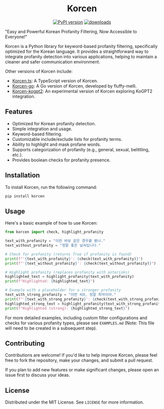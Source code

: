 <div align="center">
  <h1>Korcen</h1>
</div>

<div align="center">
  
  [![PyPI version](https://img.shields.io/pypi/v/korcen.svg?style=flat-square)](https://pypi.org/project/korcen)
  [![downloads](https://img.shields.io/pepy/dt/korcen.svg?style=flat-square)](https://pypi.org/project/korcen/)
</div>

"Easy and Powerful Korean Profanity Filtering, Now Accessible to Everyone!"

Korcen is a Python library for keyword-based profanity filtering, specifically optimized for the Korean language. It provides a straightforward way to integrate profanity detection into various applications, helping to maintain a cleaner and safer communication environment.

Other versions of Korcen include:
*   [Korcen.ts](https://github.com/KR-korcen/korcen.ts): A TypeScript version of Korcen.
*   [Korcen-go](https://github.com/fluffy-melli/korcen-go): A Go version of Korcen, developed by fluffy-melli.
*   [Korcen-kogpt2](https://github.com/Tanat05/korcen-kogpt2): An experimental version of Korcen exploring KoGPT2 integration.

## Features
- Optimized for Korean profanity detection.
- Simple integration and usage.
- Keyword-based filtering.
- Customizable include/exclude lists for profanity terms.
- Ability to highlight and mask profane words.
- Supports categorization of profanity (e.g., general, sexual, belittling, etc.).
- Provides boolean checks for profanity presence.

## Installation
To install Korcen, run the following command:
```sh
pip install korcen
```

## Usage
Here's a basic example of how to use Korcen:

```python
from korcen import check, highlight_profanity

text_with_profanity = "이런 바보 같은 경우를 봤나."
text_without_profanity = "정말 좋은 날씨입니다."

# Check for profanity (returns True if profanity is found)
print(f"'{text_with_profanity}': {check(text_with_profanity)}")
print(f"'{text_without_profanity}': {check(text_without_profanity)}")

# Highlight profanity (replaces profanity with asterisks)
highlighted_text = highlight_profanity(text_with_profanity)
print(f"Highlighted: {highlighted_text}")

# Example with a placeholder for a stronger profanity
text_with_strong_profanity = "이런 씨X, 정말 최악이야."
print(f"'{text_with_strong_profanity}': {check(text_with_strong_profanity)}")
highlighted_strong_text = highlight_profanity(text_with_strong_profanity)
print(f"Highlighted (strong): {highlighted_strong_text}")

```

For more detailed examples, including custom filter configurations and checks for various profanity types, please see `EXAMPLES.md` (Note: This file will need to be created in a subsequent step).

## Contributing
Contributions are welcome! If you'd like to help improve Korcen, please feel free to fork the repository, make your changes, and submit a pull request.

If you plan to add new features or make significant changes, please open an issue first to discuss your ideas.

## License
Distributed under the MIT License. See `LICENSE` for more information.
